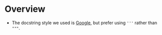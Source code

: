 # Overview

- The docstring style we used is [Google](https://google.github.io/styleguide/pyguide.html#38-comments-and-docstrings), but prefer using `'''` rather than `"""`.
